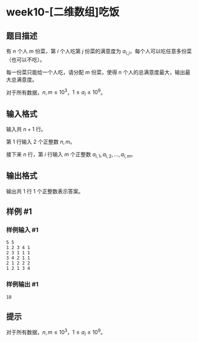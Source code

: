 # week10-[二维数组]吃饭

## 题目描述

有 $n$ 个人 $m$ 份菜，第 $i$ 个人吃第 $j$ 份菜的满意度为 $a_{i,j}$，每个人可以吃任意多份菜（也可以不吃）。

每一份菜只能给一个人吃，请分配 $m$ 份菜，使得 $n$ 个人的总满意度最大，输出最大总满意度。

对于所有数据，$n,m\leq 10^3$，$1\leq a_i\leq 10^9$。

## 输入格式

输入共 $n+1$ 行。

第 $1$ 行输入 $2$ 个正整数 $n,m$。

接下来 $n$ 行，第 $i$ 行输入 $m$ 个正整数 $a_{i,1},a_{i,2},\ldots,a_{i,m}$。

## 输出格式

输出共 $1$ 行 $1$ 个正整数表示答案。

## 样例 #1

### 样例输入 #1

```
5 5
1 2 3 4 1
2 3 1 1 1
3 4 2 1 1
2 1 2 2 2
1 2 1 3 4
```

### 样例输出 #1

```
18
```

## 提示

对于所有数据，$n,m\leq 10^3$，$1\leq a_i\leq 10^9$。